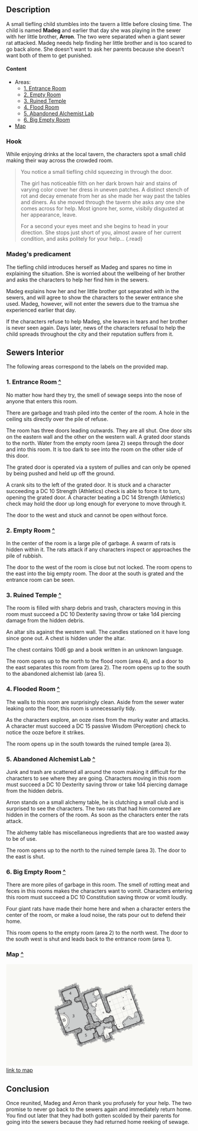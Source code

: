 ## Description
A small tiefling child stumbles into the tavern a little before closing time. The child is named **Madeg** and earlier that day she was playing in the sewer with her little brother, **Arron**. The two were separated when a giant sewer rat attacked. Madeg needs help finding her little brother and is too scared to go back alone. She doesn't want to ask her parents because she doesn't want both of them to get punished.

#### Content
- Areas:
    - [1. Entrance Room](#1-entrance-room)
    - [2. Empty Room](#2-empty-room)
    - [3. Ruined Temple](#3-ruined-temple)
    - [4. Flood Room](#4-flooded-room)
    - [5. Abandoned Alchemist Lab](#5-abandoned-alchemist-lab)
    - [6. Big Empty Room](#6-big-empty-room)
- [Map](#map)

### Hook
While enjoying drinks at the local tavern, the characters spot a small child making their way across the crowded room.

>You notice a small tiefling child squeezing in through the door.
>
>The girl has noticeable filth on her dark brown hair and stains of varying color cover her dress in uneven patches. A distinct stench of rot and decay emenate from her as she made her way past the tables and diners. As she moved through the tavern she asks any one she comes across for help. Most ignore her, some, visibily disgusted at her appearance, leave.
>
>For a second your eyes meet and she begins to head in your direction. She stops just short of you, almost aware of her current condition, and asks politely for your help...
{.read}

### Madeg's predicament
The tiefling child introduces herself as Madeg and spares no time in explaining the situation. She is worried about the wellbeing of her brother and asks the characters to help her find him in the sewers.

Madeg explains how her and her little brother got separated with in the sewers, and will agree to show the characters to the sewer entrance she used. Madeg, however, will not enter the sewers due to the tramua she experienced earlier that day.

If the characters refuse to help Madeg, she leaves in tears and her brother is never seen again. Days later, news of the characters refusal to help the child spreads throughout the city and their reputation suffers from it.

## Sewers Interior
The following areas correspond to the labels on the provided map.

### 1. Entrance Room [^](#content)
No matter how hard they try, the smell of sewage seeps into the nose of anyone that enters this room.

There are garbage and trash piled into the center of the room. A hole in the ceiling sits directly over the pile of refuse.

The room has three doors leading outwards. They are all shut. One door sits on the eastern wall and the other on the western wall. A grated door stands to the north. Water from the empty room (area 2) seeps through the door and into this room. It is too dark to see into the room on the other side of this door.

The grated door is operated via a system of pullies and can only be opened by being pushed and held up off the ground. 

A crank sits to the left of the grated door. It is stuck and a character succeeding a DC 10 Strength (Athletics) check is able to force it to turn, opening the grated door. A character beating a DC 14 Strength (Athletics) check may hold the door up long enough for everyone to move through it.

The door to the west and stuck and cannot be open without force.

### 2. Empty Room [^](#content)
In the center of the room is a large pile of garbage. A swarm of rats is hidden within it. The rats attack if any characters inspect or approaches the pile of rubbish.

The door to the west of the room is close but not locked. The room opens to the east into the big empty room. The door at the south is grated and the entrance room can be seen.

### 3. Ruined Temple [^](#content)
The room is filled with sharp debris and trash, characters moving in this room must succeed a DC 10 Dexterity saving throw or take 1d4 piercing damage from the hidden debris.

An altar sits against the western wall. The candles stationed on it have long since gone out. A chest is hidden under the altar.

The chest contains 10d6 gp and a book written in an unknown language.

The room opens up to the north to the flood room (area 4), and a door to the east separates this room from (area 2). The room opens up to the south to the abandoned alchemist lab (area 5).

### 4. Flooded Room [^](#content)
The walls to this room are surprisingly clean. Aside from the sewer water leaking onto the floor, this room is unnecessarily tidy.

As the characters explore, an ooze rises from the murky water and attacks. A character must succeed a DC 15 passive Wisdom (Perception) check to notice the ooze before it strikes.

The room opens up in the south towards the ruined temple (area 3).

### 5. Abandoned Alchemist Lab [^](#content)
Junk and trash are scattered all around the room making it difficult for the characters to see where they are going. Characters moving in this room must succeed a DC 10 Dexterity saving throw or take 1d4 piercing damage from the hidden debris.

Arron stands on a small alchemy table, he is clutching a small club and is surprised to see the characters. The two rats that had him cornered are hidden in the corners of the room. As soon as the characters enter the rats attack.

The alchemy table has miscellaneous ingredients that are too wasted away to be of use.

The room opens up to the north to the ruined temple (area 3). The door to the east is shut.

### 6. Big Empty Room [^](#content)
There are more piles of garbage in this room. The smell of rotting meat and feces in this rooms makes the characters want to vomit. Characters entering this room must succeed a DC 10 Constitution saving throw or vomit loudly.

Four giant rats have made their home here and when a character enters the center of the room, or make a loud noise, the rats pour out to defend their home.

This room opens to the empty room (area 2) to the north west. The door to the south west is shut and leads back to the entrance room (area 1).

### Map [^](#content)
![Lost in the Dark Map](../references/map-lost-in-the-dark.svg)
[link to map](https://watabou.github.io/one-page-dungeon/?seed=2018811267&tags=compact,single-level,no%20secrets,flooded,medium)

## Conclusion
Once reunited, Madeg and Arron thank you profusely for your help. The two promise to never go back to the sewers again and immediately return home. You find out later that they had both gotten scolded by their parents for going into the sewers because they had returned home reeking of sewage.